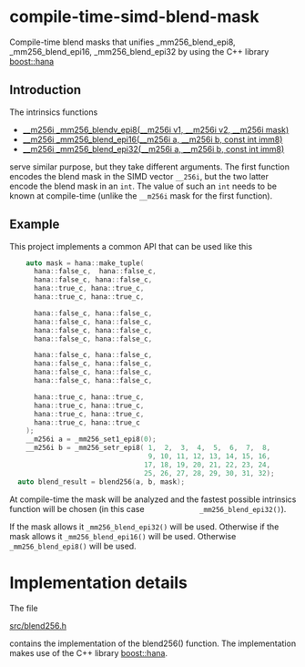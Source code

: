 # compile-time-simd-blend-mask
Compile-time blend masks that unifies _mm256_blend_epi8, _mm256_blend_epi16, _mm256_blend_epi32
by using the C++ library [boost::hana](http://boostorg.github.io/hana)

## Introduction

The intrinsics functions

* [__m256i _mm256_blendv_epi8(__m256i v1, __m256i v2, __m256i mask)](https://software.intel.com/en-us/node/523908)
* [__m256i _mm256_blend_epi16(__m256i a, __m256i b, const int imm8)](https://software.intel.com/en-us/cpp-compiler-developer-guide-and-reference-mm-blend-epi32-mm256-blend-epi16-32)
* [__m256i _mm256_blend_epi32(__m256i a, __m256i b, const int imm8)](https://software.intel.com/en-us/cpp-compiler-developer-guide-and-reference-mm-blend-epi32-mm256-blend-epi16-32)

serve similar purpose, but they take different arguments. The first function encodes the blend mask in the SIMD vector `__256i`, 
but the two latter encode the blend mask in an `int`. The value of such an `int` needs to be known at compile-time (unlike the `__m256i` mask for the first function).

## Example

This project implements a common API that can be used like this

```C++
    auto mask = hana::make_tuple(
      hana::false_c,  hana::false_c,
      hana::false_c, hana::false_c, 
      hana::true_c, hana::true_c, 
      hana::true_c, hana::true_c, 

      hana::false_c, hana::false_c, 
      hana::false_c, hana::false_c, 
      hana::false_c, hana::false_c, 
      hana::false_c, hana::false_c, 

      hana::false_c, hana::false_c, 
      hana::false_c, hana::false_c, 
      hana::false_c, hana::false_c, 
      hana::false_c, hana::false_c, 

      hana::true_c, hana::true_c, 
      hana::true_c, hana::true_c, 
      hana::true_c, hana::true_c, 
      hana::true_c, hana::true_c
    );
    __m256i a = _mm256_set1_epi8(0);
    __m256i b = _mm256_setr_epi8( 1,  2,  3,  4,  5,  6,  7,  8,
                                  9, 10, 11, 12, 13, 14, 15, 16,
                                 17, 18, 19, 20, 21, 22, 23, 24,
                                 25, 26, 27, 28, 29, 30, 31, 32);
  auto blend_result = blend256(a, b, mask);
```
At compile-time the mask will be analyzed and the fastest possible intrinsics function will be chosen (in this case 
`             _mm256_blend_epi32()`).

 If the mask allows it  `_mm256_blend_epi32()` will be used.
 Otherwise  if the  mask allows it  `_mm256_blend_epi16()` will be used.
 Otherwise `_mm256_blend_epi8()` will be used.
 
# Implementation details

The file

[src/blend256.h](src/blend256.h)

contains the implementation of the blend256() function.
The implementation makes use of the C++ library [boost::hana](http://boostorg.github.io/hana).

